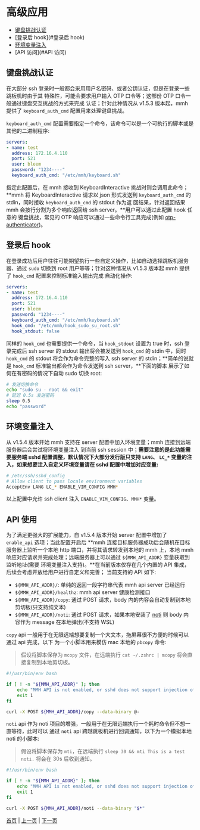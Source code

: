 # 高级应用

- [键盘挑战认证](#键盘挑战认证)
- [登录后 hook](#登录后 hook)
- [环境变量注入](#环境变量注入)
- [API 访问](#API 访问)

## 键盘挑战认证

在大部分 ssh 登录时一般都会采用用户名密码、或者公钥认证，但是在登录一些跳板机时由于其
特殊性，可能会要求用户输入 OTP 口令等；这部份 OTP 口令一般通过键盘交互挑战的方式来完成
认证；针对此种情况从 v1.5.3 版本起，mmh 提供了 `keyboard_auth_cmd` 配置用来处理键盘挑战。

`keyboard_auth_cmd` 配置需要指定一个命令，该命令可以是一个可执行的脚本或是其他的二进制程序:

``` yaml
servers:
- name: test
  address: 172.16.4.110
  port: 521
  user: bleem
  password: "1234----"
  keyboard_auth_cmd: "/etc/mmh/keyboard.sh"
```

指定此配置后，在 mmh 接收到 KeyboardInteractive 挑战时则会调用此命令；**mmh 将 KeyboardInteractive
请求以 json 形式发送到 `keyboard_auth_cmd` 的 stdin，同时接收 `keyboard_auth_cmd` 的 stdout 作为返
回结果，针对返回结果 mmh 会按行分割为多个响应返回给 ssh server。**用户可以通过此配置 hook 任意的
键盘挑战，常见的 OTP 响应可以通过一些命令行工具完成(例如 [otp-authenticator](https://github.com/mstksg/otp-authenticator))。

## 登录后 hook

在登录成功后用户往往可能期望执行一些自定义操作，比如自动选择跳板机服务器、通过 `sudo` 切换到
root 用户等等；针对这种情况从 v1.5.3 版本起 mmh 提供了 `hook_cmd` 配置来控制标准输入输出完成
自动化操作:

``` yaml
servers:
- name: test
  address: 172.16.4.110
  port: 521
  user: bleem
  password: "1234----"
  keyboard_auth_cmd: "/etc/mmh/keyboard.sh"
  hook_cmd: "/etc/mmh/hook_sudo_su_root.sh"
  hook_stdout: false
```

同样的 `hook_cmd` 也需要提供一个命令，当 `hook_stdout` 设置为 true 时，ssh 登录完成后 ssh server 的
stdout 输出将会被发送到 `hook_cmd` 的 stdin 中，同时 `hook_cmd` 的 stdout 将会作为命令完整的写入
ssh server 的 stdin；**简单的说就是 `hook_cmd` 标准输出都会作为命令发送到 ssh server，**下面的脚本
展示了如何在有密码的情况下自动 sudo 切换 root:

``` sh
# 发送切换命令
echo "sudo su - root && exit"
# 延迟 0.5s 发送密码
sleep 0.5
echo "password"
```

## 环境变量注入

从 v1.5.4 版本开始 mmh 支持在 server 配置中加入环境变量；mmh 连接到远端服务器后会尝试将环境变量注入
到当前 ssh session 中；**需要注意的是此功能需要服务端 sshd 配置调整，默认情况下大部分发行版只支持 `LANG`、
`LC_*` 变量的注入，如果想要注入自定义环境变量请在 sshd 配置中增加对应变量:**

``` sh
# /etc/ssh/sshd_config
# Allow client to pass locale environment variables
AcceptEnv LANG LC_* ENABLE_VIM_CONFIG MMH*
```

以上配置中允许 ssh client 注入 `ENABLE_VIM_CONFIG`、`MMH*` 变量。

## API 使用

为了满足更强大的扩展能力，自 v1.5.4 版本开始 server 配置中增加了 `enable_api` 选项；当此配置开启后
**mmh 连接目标服务器成功后会随机在目标服务器上监听一个本地 http 端口，并将其请求转发到本地的 mmh
上，本地 mmh 响应对应请求并完成处理；远端服务器上可以通过 `${MMH_API_ADDR}` 变量获取到监听地址(需要
环境变量注入支持)。**在当前版本仅存在几个内置的 API 集成，后续会考虑开放给用户进行自定义和完善；
当前支持的 API 如下:

- `${MMH_API_ADDR}/`: 单纯的返回一段字符串代表 mmh api server 已经运行
- `${MMH_API_ADDR}/healthz`: mmh api server 健康检测接口
- `${MMH_API_ADDR}/copy`: 通过 POST 请求，body 内的内容会自动复制到本地剪切板(只支持纯文本)
- `${MMH_API_ADDR}/noti`: 通过 POST 请求，如果本地安装了 [noti](https://github.com/variadico/noti) 则 body 内容作为 message 在本地弹出(不支持 WSL)

`copy` api 一般用于在无限远端想要复制一个大文本，拖屏幕很不方便的时候可以通过 api 完成，以下
为一个小脚本用来模仿 mac 本地的 `pbcopy` 命令:

> 假设将脚本保存为 `mcopy` 文件，在远端执行 `cat ~/.zshrc | mcopy` 将会直接复制到本地剪切板。

``` sh
#!/usr/bin/env bash

if [ ! -n "${MMH_API_ADDR}" ]; then
    echo "MMH API is not enabled, or sshd does not support injection of MMH_API_ADDR env."
    exit 1
fi

curl -X POST ${MMH_API_ADDR}/copy --data-binary @-
```

`noti` api 作为 noti 项目的增强，一般用于在无限远端执行一个耗时命令但不想一直等待，此时可以
通过 `noti` api 跨越跳板机进行回调通知，以下为一个模拟本地 noti 的小脚本:

> 假设将脚本保存为 `mti`，在远端执行 `sleep 30 && mti This is a test noti.` 将会在 30s 后收到通知。

``` sh
#!/usr/bin/env bash

if [ ! -n "${MMH_API_ADDR}" ]; then
    echo "MMH API is not enabled, or sshd does not support injection of MMH_API_ADDR env."
    exit 1
fi

curl -X POST ${MMH_API_ADDR}/noti --data-binary "$*"
```

[首页](.) | [上一页](04-usage) | [下一页](06-build)
